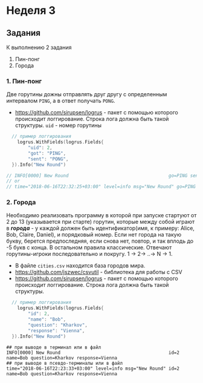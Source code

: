 # Неделя 3

## Задания

К выполнению 2 задания

1. Пин-понг
2. Города

### 1. Пин-понг

Две горутины дожны отправлять друг другу с определенным интервалом  `PING`, а в ответ получать `PONG`.

- https://github.com/sirupsen/logrus -  пакет с помощью которого происходит логгирование. Строка лога должна быть такой структуры. `uid` - номер горутины


```go
  // пример логгирования
	logrus.WithFields(logrus.Fields{
		"uid": 2,
		"got": "PING",
		"sent": "PONG",
  }).Info("New Round")

// INFO[0000] New Round                                     go=PING sent=PONG uid=2
// or
// time="2018-06-16T22:32:25+03:00" level=info msg="New Round" go=PING sent=PONG uid=2
```

### 2. Города

Необходимо реализовать программу в которой при запуске стартуют от 2 до 13 (указывается при старте) горутин, которые между собой играют в ***города*** - у каждой должен быть идентификатор(имя, к примеру: Alice, Bob, Claire, Daniel), и порядковый номер. Если нет города на такую букву, берется предпоследняя, если снова нет, повтор, и так вплодь до -5 букв с конца. В остальном правила классические. Отвечают горутины-игроки последовательно и покругу. 1 -> 2-> ..-> N -> 1. 

- В файле `cities.csv` находится база городов мира.
- https://github.com/jszwec/csvutil - библиотека для работы с CSV 
- https://github.com/sirupsen/logrus -  пакет с помощью которого происходит логгирование. Строка лога должна быть такой структуры.

```go
  // пример логгирования
	logrus.WithFields(logrus.Fields{
		"id": 2,
		"name": "Bob",
		"question": "Kharkov",
		"response": "Vienna",
  }).Info("New Round")
```

```
## при выводе в терминал или в файл
INFO[0000] New Round                                        id=2 name=Bob question=Kharkov response=Vienna
## при выводе в псевдо-терминалы или в файл
time="2018-06-16T22:23:33+03:00" level=info msg="New Round" id=2 name=Bob question=Kharkov response=Vienna
```